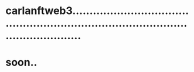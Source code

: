 # carlanftweb3.............................................................................................................
# soon..
